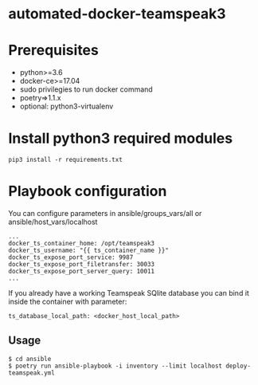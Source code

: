 # automated-docker-teamspeak3
# Prerequisites
* python>=3.6
* docker-ce>=17.04
* sudo privilegies to run docker command
* poetry=>1.1.x
* optional: python3-virtualenv

# Install python3 required modules
```
pip3 install -r requirements.txt
```

# Playbook configuration
You can configure parameters in ansible/groups_vars/all or ansible/host_vars/localhost
```
...
docker_ts_container_home: /opt/teamspeak3
docker_ts_username: "{{ ts_container_name }}"
docker_ts_expose_port_service: 9987
docker_ts_expose_port_filetransfer: 30033
docker_ts_expose_port_server_query: 10011
...

````
If you already have a working Teamspeak SQlite database you can bind it inside the container with parameter:
```
ts_database_local_path: <docker_host_local_path>
```
## Usage
``` 
$ cd ansible
$ poetry run ansible-playbook -i inventory --limit localhost deploy-teamspeak.yml
```
